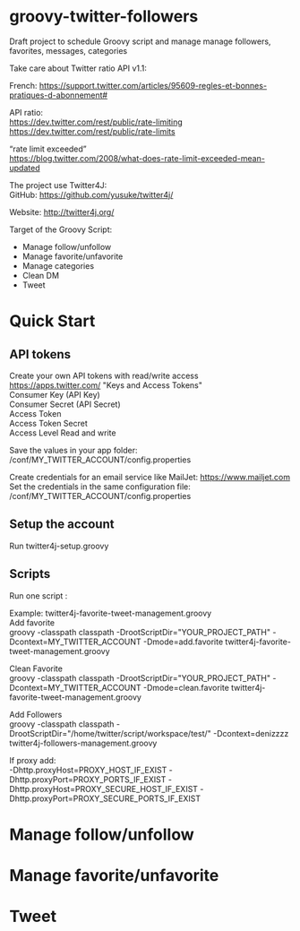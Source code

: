 groovy-twitter-followers
==============
Draft project to schedule Groovy script and manage manage followers, favorites, messages, categories

Take care about Twitter ratio API v1.1:

French: https://support.twitter.com/articles/95609-regles-et-bonnes-pratiques-d-abonnement#

API ratio: <br/>
https://dev.twitter.com/rest/public/rate-limiting
https://dev.twitter.com/rest/public/rate-limits

“rate limit exceeded” <br/>
https://blog.twitter.com/2008/what-does-rate-limit-exceeded-mean-updated

The project use Twitter4J:<br/>
GitHub: https://github.com/yusuke/twitter4j/

Website: http://twitter4j.org/


Target of the Groovy Script:
- Manage follow/unfollow
- Manage favorite/unfavorite
- Manage categories
- Clean DM
- Tweet

# Quick Start

## API tokens
Create your own API tokens with read/write access<br/>
https://apps.twitter.com/ "Keys and Access Tokens"<br/>
Consumer Key (API Key)<br/>
Consumer Secret (API Secret)<br/>
Access Token<br/>
Access Token Secret<br/>
Access Level Read and write<br/>

Save the values in your app folder: /conf/MY_TWITTER_ACCOUNT/config.properties

Create credentials for an email service like MailJet: https://www.mailjet.com<br/>
Set the credentials in the same configuration file: /conf/MY_TWITTER_ACCOUNT/config.properties

## Setup the account

Run twitter4j-setup.groovy<br/>

## Scripts
Run one script : 

Example: twitter4j-favorite-tweet-management.groovy<br/>
Add favorite<br/>
groovy -classpath classpath -DrootScriptDir="YOUR_PROJECT_PATH" -Dcontext=MY_TWITTER_ACCOUNT -Dmode=add.favorite twitter4j-favorite-tweet-management.groovy<br/>

Clean Favorite<br/>
groovy -classpath classpath -DrootScriptDir="YOUR_PROJECT_PATH" -Dcontext=MY_TWITTER_ACCOUNT -Dmode=clean.favorite twitter4j-favorite-tweet-management.groovy<br/>

Add Followers<br/>
groovy -classpath classpath -DrootScriptDir="/home/twitter/script/workspace/test/" -Dcontext=denizzzz twitter4j-followers-management.groovy

If proxy add:<br/>
-Dhttp.proxyHost=PROXY_HOST_IF_EXIST -Dhttp.proxyPort=PROXY_PORTS_IF_EXIST -Dhttp.proxyHost=PROXY_SECURE_HOST_IF_EXIST -Dhttp.proxyPort=PROXY_SECURE_PORTS_IF_EXIST 

# Manage follow/unfollow


# Manage favorite/unfavorite


# Tweet


